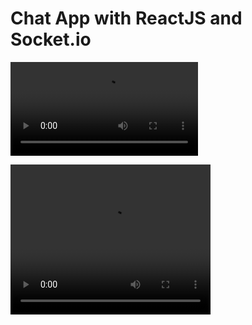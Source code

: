# Chat App with ReactJS and Socket.io

![](/client/public/projectvideo.mp4)

<video width="320" height="240" controls>
  <source src="/client/public/projectvideo.mp4" type="video/mp4">
</video>

